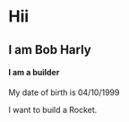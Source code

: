 # Hii

## I am Bob Harly

#### I am a builder

My date of birth is 04/10/1999

I want to build a Rocket.
